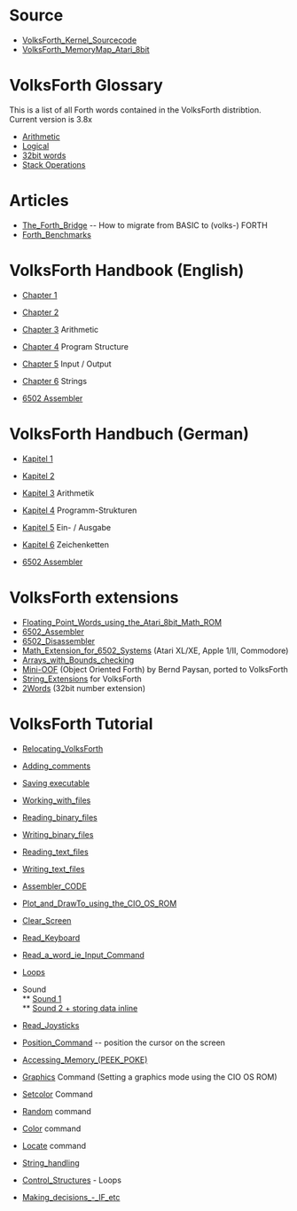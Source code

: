 # Source  
  
- [VolksForth_Kernel_Sourcecode](../VolksForth_Kernel_Sourcecode/index.md)  
- [VolksForth_MemoryMap_Atari_8bit](../VolksForth_MemoryMap_Atari_8bit/index.md)  
  
# VolksForth Glossary  
  
This is a list of all Forth words contained in the VolksForth distribtion. Current version is 3.8x  
  
- [Arithmetic](../VolksForthArtihmetik/index.md)  
- [Logical](../VolksForthLogicWords/index.md)  
- [32bit words](../VolksForth32bitWords/index.md)  
- [Stack Operations](../VolksForthStackOperations/index.md)  
  
# Articles  
- [The_Forth_Bridge](../The_Forth_Bridge/index.md) -- How to migrate from BASIC to (volks-) FORTH  
- [Forth_Benchmarks](../Forth_Benchmarks/index.md)  
  
# VolksForth Handbook (English)  
- [Chapter 1](../VFHandbookChapter1/index.md)  
- [Chapter 2](../VFHandbookChapter2/index.md)  
- [Chapter 3](../VFHandbookChapter3/index.md) Arithmetic  
- [Chapter 4](../VFHandbookChapter4/index.md) Program Structure  
- [Chapter 5](../VFHandbuchChapter5/index.md) Input / Output  
- [Chapter 6](../VFHandbuchChapter6/index.md) Strings  
  
- [6502 Assembler](../VFHandbook6502Assembler/index.md)  
  
# VolksForth Handbuch (German)  
  
- [Kapitel 1](../VFHandbuchKapitel1/index.md)  
- [Kapitel 2](../VFHandbuchKapitel2/index.md)  
- [Kapitel 3](../VFHandbuchKapitel3/index.md) Arithmetik  
- [Kapitel 4](../VFHandbuchKapitel4/index.md) Programm-Strukturen  
- [Kapitel 5](../VFHandbuchKapitel5/index.md) Ein- / Ausgabe  
- [Kapitel 6](../VFHandbuchKapitel6/index.md) Zeichenketten  
  
- [6502 Assembler](../VFHandbuch6502Assembler/index.md)  
  
# VolksForth extensions  
  
- [Floating_Point_Words_using_the_Atari_8bit_Math_ROM](../Floating_Point_Words_using_the_Atari_8bit_Math_ROM/index.md)  
- [6502_Assembler](../6502_Assembler/index.md)  
- [6502_Disassembler](../6502_Disassembler/index.md)  
- [Math_Extension_for_6502_Systems](../Math_Extension_for_6502_Systems/index.md) (Atari XL/XE, Apple 1/II, Commodore)  
- [Arrays_with_Bounds_checking](../Arrays_with_Bounds_checking/index.md)  
- [Mini-OOF](../Mini-OOF/index.md) (Object Oriented Forth) by Bernd Paysan, ported to VolksForth  
- [String_Extensions](../String_Extensions/index.md) for VolksForth  
- [2Words](../2Words/index.md) (32bit number extension)  
  
# VolksForth Tutorial  
  
- [Relocating_VolksForth](../Relocating_VolksForth/index.md)  
- [Adding_comments](../Adding_comments/index.md)  
- [Saving executable](../saveexe/index.md)  
- [Working_with_files](../Working_with_files/index.md)  
- [Reading_binary_files](../Reading_binary_files/index.md)  
- [Writing_binary_files](../Writing_binary_files/index.md)  
- [Reading_text_files](../Reading_text_files/index.md)  
- [Writing_text_files](../Writing_text_files/index.md)  
- [Assembler_CODE](../Assembler_CODE/index.md)  
- [Plot_and_DrawTo_using_the_CIO_OS_ROM](../Plot_and_DrawTo_using_the_CIO_OS_ROM/index.md)  
- [Clear_Screen](../Clear_Screen/index.md)  
- [Read_Keyboard](../Read_Keyboard/index.md)  
- [Read_a_word_ie_Input_Command](../Read_a_word_ie_Input_Command/index.md)  
- [Loops](../Loops/index.md)  
- Sound  
** [Sound 1](../Sound/index.md)  
** [Sound 2 + storing data inline](../Sound2/index.md)  
  
- [Read_Joysticks](../Read_Joysticks/index.md)  
- [Position_Command](../Position_Command/index.md) -- position the cursor on the screen  
- [Accessing_Memory_(PEEK_POKE)](../Accessing_Memory_(PEEK_POKE)/index.md)  
- [Graphics](../Graphics/index.md) Command (Setting a graphics mode using the CIO OS ROM)  
- [Setcolor](../Setcolor/index.md) Command  
- [Random](../Random/index.md) command  
- [Color](../Color/index.md) command  
- [Locate](../Locate/index.md) command  
- [String_handling](../String_handling/index.md)  
- [Control_Structures](../Control_Structures/index.md) - Loops  
- [Making_decisions_-_IF_etc](../Making_decisions_-_IF_etc/index.md)  
